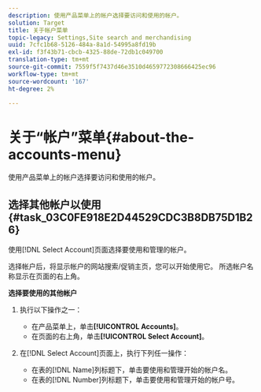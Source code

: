 ```yaml
---
description: 使用产品菜单上的帐户选择要访问和使用的帐户。
solution: Target
title: 关于帐户菜单
topic-legacy: Settings,Site search and merchandising
uuid: 7cfc1b68-5126-484a-8a1d-54995a8fd19b
exl-id: f3f43b71-cbcb-4325-88de-72db1c049700
translation-type: tm+mt
source-git-commit: 7559f5f7437d46e3510d4659772308666425ec96
workflow-type: tm+mt
source-wordcount: '167'
ht-degree: 2%

---
```


# 关于“帐户”菜单{#about-the-accounts-menu}

使用产品菜单上的帐户选择要访问和使用的帐户。

## 选择其他帐户以使用{#task_03C0FE918E2D44529CDC3B8DB75D1B26}

使用[!DNL Select Account]页面选择要使用和管理的帐户。

<!-- 

t_selecting_a_different_account_to_use.xml

 -->

选择帐户后，将显示帐户的网站搜索/促销主页，您可以开始使用它。 所选帐户名称显示在页面的右上角。

**选择要使用的其他帐户**

1. 执行以下操作之一：

   * 在产品菜单上，单击&#x200B;**[!UICONTROL Accounts]**。
   * 在页面的右上角，单击&#x200B;**[!UICONTROL Select Account]**。

1. 在[!DNL Select Account]页面上，执行下列任一操作：

   * 在表的[!DNL Name]列标题下，单击要使用和管理开始的帐户名。
   * 在表的[!DNL Number]列标题下，单击要使用和管理开始的帐户号。
